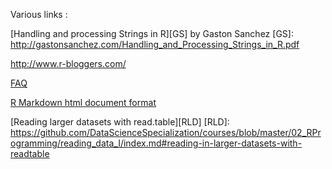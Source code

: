 Various links :

[Handling and processing Strings in R][GS] by Gaston Sanchez
[GS]: http://gastonsanchez.com/Handling_and_Processing_Strings_in_R.pdf  

http://www.r-bloggers.com/  

[FAQ](http://cran.r-project.org/bin/windows/base/rw-FAQ.html)  

[R Markdown html document format](http://rmarkdown.rstudio.com/html_document_format.html)  

[Reading larger datasets with read.table][RLD]
[RLD]: https://github.com/DataScienceSpecialization/courses/blob/master/02_RProgramming/reading_data_I/index.md#reading-in-larger-datasets-with-readtable  



